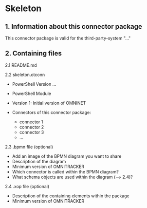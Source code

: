 # Skeleton

## 1. Information about this connector package

This connector package is valid for the third-party-system "..."


## 2. Containing files

2.1 README.md

2.2 skeleton.otconn

- PowerShell Version ...
- PowerShell Module 
- Version 1: Initial version of OMNINET

- Connectors of this connector package:
  - connector 1
  - connector 2
  - connector 3
  - ...

2.3 .bpmn file (optional)
- Add an image of the BPMN diagram you want to share
- Description of the diagram
- Minimum version of OMNITRACKER
- Which connector is called within the BPMN diagram?
- What schema objects are used within the diagram (--> 2.4)?

2.4 .xop file (optional)
- Description of the containing elements within the package
- Minimum version of OMNITRACKER 

